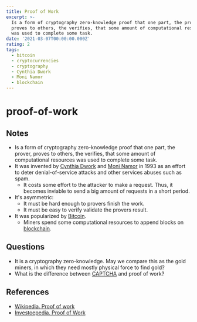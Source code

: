 ```yaml
---
title: Proof of Work
excerpt: >-
  Is a form of cryptography zero-knowledge proof that one part, the prover,
  proves to others, the verifies, that some amount of computational resources
  was used to complete some task.
date: '2021-03-07T00:00:00.000Z'
rating: 2
tags:
  - bitcoin
  - cryptocurrencies
  - cryptography
  - Cynthia Dwork
  - Moni Namor
  - blockchain
---
```


# proof-of-work

## Notes

* Is a form of cryptography zero-knowledge proof that one part, the prover, proves to others, the verifies, that some amount of computational resources was used to complete some task.
* It was invented by [Cynthia Dwork](https://en.wikipedia.org/wiki/Cynthia_Dwork) and [Moni Namor](https://en.wikipedia.org/wiki/Moni_Naor) in 1993 as an effort to deter denial-of-service attacks and other services abuses such as spam.
  * It costs some effort to the attacker to make a request. Thus, it becomes inviable to send a big amount of requests in a short period.
* It's asymmetric:
  * It must be hard enough to provers finish the work.
  * It must be easy to verify validate the provers result.
* It was popularized by [Bitcoin](https://github.com/arantespp/arantespp.com/tree/b6972d031c3b14786c74e4cbe8941b4cc5f36c0f/zettelkasten/bitcoin/README.md).
  * Miners spend some computational resources to append blocks on [blockchain](https://github.com/arantespp/arantespp.com/tree/b6972d031c3b14786c74e4cbe8941b4cc5f36c0f/zettelkasten/blockchain/README.md).

## Questions

* It is a cryptography zero-knowledge. May we compare this as the gold miners, in which they need mostly physical force to find gold?
* What is the difference between [CAPTCHA](https://github.com/arantespp/arantespp.com/tree/b6972d031c3b14786c74e4cbe8941b4cc5f36c0f/zettelkasten/CAPTCHA/README.md) and proof of work?

## References

* [Wikipedia. Proof of work](https://en.wikipedia.org/wiki/Proof_of_work)
* [Investoepedia. Proof of Work](https://www.investopedia.com/terms/p/proof-work.asp)

